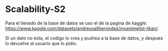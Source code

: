 # Scalability-S2

Para el llenado de la base de datos se uso el de la pagina de kaggle: https://www.kaggle.com/datasets/andreuvallhernndez/myanimelist-jikan/.

Si un dato no esta, el codigo lo crea y pushea a la base de datos, y despues lo devuelve al usuario que lo pidio.
